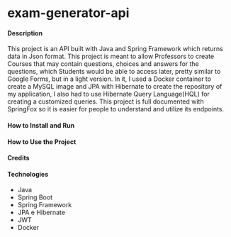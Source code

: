 # exam-generator-api

#### Description

This project is an API built with Java and Spring Framework which returns data in Json format. This project is meant to allow Professors to create Courses that may contain questions, choices and answers for the questions, which Students would be able to access later, pretty similar to Google Forms, but in a light version. In it, I used a Docker container to create a MySQL image and JPA with Hibernate to create the repository of my application, I also had to use Hibernate Query Language(HQL) for creating a customized queries. This project is full documented with SpringFox so it is easier for people to understand and utilize its endpoints.

#### How to Install and Run

#### How to Use the Project

#### Credits

#### Technologies

- Java
- Spring Boot
- Spring Framework
- JPA e Hibernate
- JWT
- Docker
